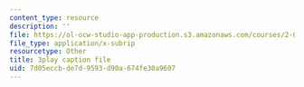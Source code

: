 ```yaml
---
content_type: resource
description: ''
file: https://ol-ocw-studio-app-production.s3.amazonaws.com/courses/2-003sc-engineering-dynamics-fall-2011/7d05eccbde7d9593d90a674fe30a9607_qrbCpv3Sv34.srt
file_type: application/x-subrip
resourcetype: Other
title: 3play caption file
uid: 7d05eccb-de7d-9593-d90a-674fe30a9607
---
```


